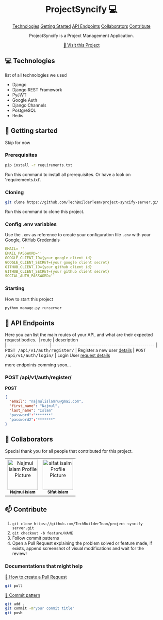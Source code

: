                      
<h1 align="center" style="font-weight: bold;">ProjectSyncify 💻</h1>

<p align="center">
<a href="#tech">Technologies</a>
<a href="#started">Getting Started</a>
<a href="#routes">API Endpoints</a>
<a href="#colab">Collaborators</a>
<a href="#contribute">Contribute</a> 
</p>


<p align="center">ProjectSyncify is a Project Management Application.</p>


<p align="center">
<a href="https://github.com/TechBuilderTeam/project-syncify-server/">📱 Visit this Project</a>
</p>
 
<h2 id="technologies">💻 Technologies</h2>

list of all technologies we used
- Django
- Django REST Framework
- PyJWT
- Google Auth
- Django Channels
- PostgreSQL
- Redis
 
<h2 id="started">🚀 Getting started</h2>

Skip for now
 
<h3>Prerequisites</h3>

```bash
pip install -r requirements.txt
```

Run this command to install all prerequisites. Or have a look on 'requirements.txt'.


 
<h3>Cloning</h3>


```bash
git clone https://github.com/TechBuilderTeam/project-syncify-server.git
```

Run this command to clone this project.
 
<h3>Config .env variables</h2>

Use the `.env` as reference to create your configuration file `.env` with your 
Google, GitHub Credentials

```yaml
EMAIL= ''
EMAIL_PASSWORD='' 
GOOGLE_CLIENT_ID={your google client id}
GOOGLE_CLIENT_SECRET={your google client secret}
GITHUB_CLIENT_ID={your github client id}
GITHUB_CLIENT_SECRET={your github client secret}
SOCIAL_AUTH_PASSWORD=''
```
 
<h3>Starting</h3>

How to start this project

```bash
python manage.py runserver
```
 
<h2 id="routes">📍 API Endpoints</h2>

Here you can list the main routes of your API, and what are their expected request bodies.
​
| route               | description                                          
|----------------------|-----------------------------------------------------
| <kbd>POST /api/v1/auth/register/</kbd>     | Register a new user [details](#get-auth-register-details)
| <kbd>POST /api/v1/auth/login/</kbd>     | Login User [request details](#post-auth-detail)


more endpoints comming soon...

<h3 id="get-auth-register-details">POST /api/v1/auth/register/</h3>

**POST**
```json
{
  "email": "najmulislamru@gmai.com",
  "first_name": "Najmul",
  "last_name": "Islam"
  "password":"*******"
  "password2":"*******"
}
```

<!--<h3 id="post-auth-detail">POST /authenticate</h3>-->

<!--**REQUEST**-->
<!--```json-->
<!--{-->
<!--  "username": "fernandakipper",-->
<!--  "password": "4444444"-->
<!--}-->
<!--```-->

<!--**RESPONSE**-->
<!--```json-->
<!--{-->
<!--  "token": "OwoMRHsaQwyAgVoc3OXmL1JhMVUYXGGBbCTK0GBgiYitwQwjf0gVoBmkbuyy0pSi"-->
<!--}-->
<!--```-->
 
<h2 id="colab">🤝 Collaborators</h2>

<p>Special thank you for all people that contributed for this project.</p>
<table>
<tr>

<td align="center">
<a href="https://github.com/najmulislamnajim">
<img src="https://i.pinimg.com/736x/90/e7/37/90e7370bc6c22359dc07c5f8b057a5ce.jpg" width="100px;" alt="Najmul Islam Profile Picture"/><br>
<sub>
<b>Najmul Islam</b>
</sub>
</a>
</td>

<td align="center">
<a href="https://github.com/Sifathislam">
<img src="https://avatars.githubusercontent.com/u/105329974?v=4" width="100px;" alt="sifat isalm Profile Picture"/><br>
<sub>
<b>Sifat Islam</b>
</sub>
</a>
</td>



</tr>
</table>
 
<h2 id="contribute">📫 Contribute</h2>



1. `git clone https://github.com/TechBuilderTeam/project-syncify-server.git`
2. `git checkout -b feature/NAME`
3. Follow commit patterns
4. Open a Pull Request explaining the problem solved or feature made, if exists, append screenshot of visual modifications and wait for the review!
 
<h3>Documentations that might help</h3>

[📝 How to create a Pull Request](#)
```bash
git pull
```
[💾 Commit pattern](#)
```bash
git add .
git commit -m"your commit title"
git push
```
